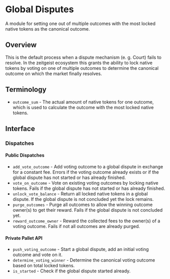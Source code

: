 # Global Disputes

A module for setting one out of multiple outcomes with the most locked native tokens 
as the canonical outcome.

## Overview

This is the default process when a dispute mechanism (e. g. Court) fails to resolve. 
In the zeitgeist ecosystem this grants the ability to lock native tokens by voting 
on one of multiple outcomes to determine the canonical outcome on which the market finally resolves.

## Terminology

- `outcome_sum` - The actual amount of native tokens for one outcome, 
    which is used to calculate the outcome with the most locked native tokens.

## Interface

### Dispatches

#### Public Dispatches

- `add_vote_outcome` - Add voting outcome to a global dispute in exchange for a constant fee. 
    Errors if the voting outcome already exists 
    or if the global dispute has not started or has already finished.
- `vote_on_outcome` - Vote on existing voting outcomes by locking native tokens.
    Fails if the global dispute has not started or has already finished.
- `unlock_vote_balance` - Return all locked native tokens in a global dispute. 
    If the global dispute is not concluded yet the lock remains.
- `purge_outcomes` - Purge all outcomes to allow the winning outcome owner(s) to get their reward. 
    Fails if the global dispute is not concluded yet.
- `reward_outcome_owner` - Reward the collected fees to the owner(s) of a voting outcome. 
    Fails if not all outcomes are already purged.

#### Private Pallet API

- `push_voting_outcome` - Start a global dispute, add an initial voting outcome and vote on it.
- `determine_voting_winner` - Determine the canonical voting outcome based on total locked tokens.
- `is_started` - Check if the global dispute started already.
